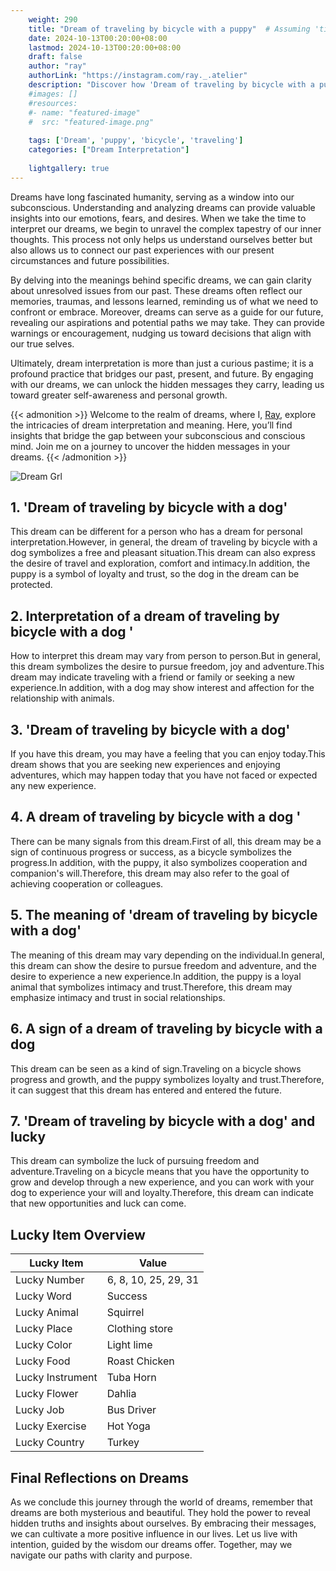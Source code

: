 ```yaml
---
    weight: 290
    title: "Dream of traveling by bicycle with a puppy"  # Assuming 'title' column exists
    date: 2024-10-13T00:20:00+08:00
    lastmod: 2024-10-13T00:20:00+08:00
    draft: false
    author: "ray"
    authorLink: "https://instagram.com/ray._.atelier"
    description: "Discover how 'Dream of traveling by bicycle with a puppy' can interpret your future and uncover its significant meanings in your life."
    #images: []
    #resources:
    #- name: "featured-image"
    #  src: "featured-image.png"
    
    tags: ['Dream', 'puppy', 'bicycle', 'traveling']
    categories: ["Dream Interpretation"]
    
    lightgallery: true
---
```

    
Dreams have long fascinated humanity, serving as a window into our subconscious. Understanding and analyzing dreams can provide valuable insights into our emotions, fears, and desires. When we take the time to interpret our dreams, we begin to unravel the complex tapestry of our inner thoughts. This process not only helps us understand ourselves better but also allows us to connect our past experiences with our present circumstances and future possibilities.

By delving into the meanings behind specific dreams, we can gain clarity about unresolved issues from our past. These dreams often reflect our memories, traumas, and lessons learned, reminding us of what we need to confront or embrace. Moreover, dreams can serve as a guide for our future, revealing our aspirations and potential paths we may take. They can provide warnings or encouragement, nudging us toward decisions that align with our true selves.

Ultimately, dream interpretation is more than just a curious pastime; it is a profound practice that bridges our past, present, and future. By engaging with our dreams, we can unlock the hidden messages they carry, leading us toward greater self-awareness and personal growth.

{{< admonition >}}
Welcome to the realm of dreams, where I, [Ray](https://instagram.com/ray._.atelier), explore the intricacies of dream interpretation and meaning. Here, you’ll find insights that bridge the gap between your subconscious and conscious mind. Join me on a journey to uncover the hidden messages in your dreams.
{{< /admonition >}}

![Dream Grl](https://cdn.pixabay.com/photo/2017/11/02/03/35/gothic-2910057_1280.jpg "Dream Grl")

## 1. 'Dream of traveling by bicycle with a dog'
This dream can be different for a person who has a dream for personal interpretation.However, in general, the dream of traveling by bicycle with a dog symbolizes a free and pleasant situation.This dream can also express the desire of travel and exploration, comfort and intimacy.In addition, the puppy is a symbol of loyalty and trust, so the dog in the dream can be protected.

## 2. Interpretation of a dream of traveling by bicycle with a dog '
How to interpret this dream may vary from person to person.But in general, this dream symbolizes the desire to pursue freedom, joy and adventure.This dream may indicate traveling with a friend or family or seeking a new experience.In addition, with a dog may show interest and affection for the relationship with animals.

## 3. 'Dream of traveling by bicycle with a dog'
If you have this dream, you may have a feeling that you can enjoy today.This dream shows that you are seeking new experiences and enjoying adventures, which may happen today that you have not faced or expected any new experience.

## 4. A dream of traveling by bicycle with a dog '
There can be many signals from this dream.First of all, this dream may be a sign of continuous progress or success, as a bicycle symbolizes the progress.In addition, with the puppy, it also symbolizes cooperation and companion's will.Therefore, this dream may also refer to the goal of achieving cooperation or colleagues.

## 5. The meaning of 'dream of traveling by bicycle with a dog'
The meaning of this dream may vary depending on the individual.In general, this dream can show the desire to pursue freedom and adventure, and the desire to experience a new experience.In addition, the puppy is a loyal animal that symbolizes intimacy and trust.Therefore, this dream may emphasize intimacy and trust in social relationships.

## 6. A sign of a dream of traveling by bicycle with a dog
This dream can be seen as a kind of sign.Traveling on a bicycle shows progress and growth, and the puppy symbolizes loyalty and trust.Therefore, it can suggest that this dream has entered and entered the future.

## 7. 'Dream of traveling by bicycle with a dog' and lucky
This dream can symbolize the luck of pursuing freedom and adventure.Traveling on a bicycle means that you have the opportunity to grow and develop through a new experience, and you can work with your dog to experience your will and loyalty.Therefore, this dream can indicate that new opportunities and luck can come.

## Lucky Item Overview
| Lucky Item          | Value              |
|---------------|--------------------|
| Lucky Number        | 6, 8, 10, 25, 29, 31  |
| Lucky Word          | Success |
| Lucky Animal        | Squirrel |
| Lucky Place         | Clothing store     |
| Lucky Color         | Light lime     |
| Lucky Food          | Roast Chicken      |
| Lucky Instrument    | Tuba Horn |
| Lucky Flower        | Dahlia    |
| Lucky Job           | Bus Driver       |
| Lucky Exercise      | Hot Yoga  |
| Lucky Country       | Turkey    |


##  Final Reflections on Dreams

As we conclude this journey through the world of dreams, remember that dreams are both mysterious and beautiful. They hold the power to reveal hidden truths and insights about ourselves. By embracing their messages, we can cultivate a more positive influence in our lives. Let us live with intention, guided by the wisdom our dreams offer. Together, may we navigate our paths with clarity and purpose.
